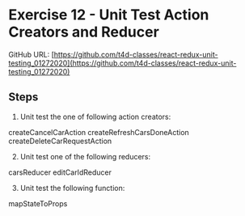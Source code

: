 # Exercise 12 - Unit Test Action Creators and Reducer

GitHub URL: [https://github.com/t4d-classes/react-redux-unit-testing_01272020](https://github.com/t4d-classes/react-redux-unit-testing_01272020)

## Steps

1. Unit test the one of following action creators:

createCancelCarAction
createRefreshCarsDoneAction
createDeleteCarRequestAction

2. Unit test one of the following reducers:

carsReducer
editCarIdReducer

3. Unit test the following function:

mapStateToProps
